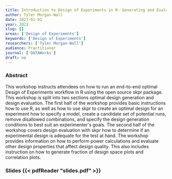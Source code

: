 ```yaml
---
title: Introduction to Design of Experiments in R- Generating and Evaluating Designs with Skpr
author: Tyler Morgan-Wall
date: 2023-01-01
year: 2023
slug: []
areas: ['Design of Experiments']
keywords: ['Design of Experiments']
researchers: ['Tyler Morgan-Wall']
audience: Practitioner
journal: ['DATAWorks']
draft: no
---
```




### Abstract

This workshop instructs attendees on how to run an end-to-end optimal Design of Experiments workflow in R using the open source skpr package. This workshop is split into two sections  optimal design generation and design evaluation. The first half of the workshop provides basic instructions how to use R, as well as how to use skpr to create an optimal design for an experiment  how to specify a model, create a candidate set of potential runs, remove disallowed combinations, and specify the design generation conditions to best suit an experimenter's goals.  The second half of the workshop covers design evaluation with skpr  how to determine if an experimental design is adequate for the test at hand. The workshop provides information on how to perform power calculations and evaluate other design properties that affect design quality. This also includes instruction on how to generate fraction of design space plots and correlation plots.

### Slides {{< pdfReader "slides.pdf" >}}




